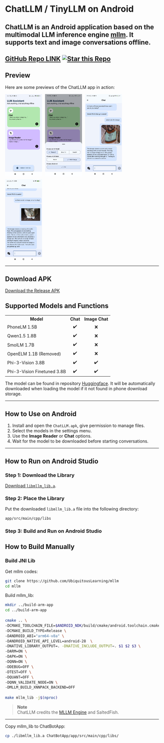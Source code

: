 # ChatLLM / TinyLLM on Android


**ChatLLM** is an Android application based on the multimodal LLM inference engine [**mllm**](https://github.com/UbiquitousLearning/mllm). It supports text and image conversations offline.
---

[GitHub Repo LINK](https://github.com/brianestadimas/TinyLLM-Android)
[![Star this Repo](https://img.shields.io/github/stars/brianestadimas/TinyLLM-Android.svg?style=social&label=Star)](https://github.com/brianestadimas/TinyLLM-Android/stargazers)
---

## Preview

Here are some previews of the ChatLLM app in action:

<div style="display: flex; flex-wrap: wrap; gap: 10px;">
    <img src="preview/image1.jpg" alt="Preview 1" width="24%" />
    <img src="preview/image2.jpg" alt="Preview 2" width="24%" />
    <img src="preview/image3.jpg" alt="Preview 3" width="24%" />
    <img src="preview/image4.jpg" alt="Preview 4" width="24%" />
</div>

---

## Download APK
[Download the Release APK](https://drive.google.com/file/d/1YeTo7uHGYNoEKGhmvzDpBiKOpWn4f7mA/view?usp=drive_link)

## Supported Models and Functions  

<table>
  <tr>
    <th>Model</th>
    <th style="text-align:center;">Chat</th>
    <th style="text-align:center;">Image Chat</th>
  </tr>
  <tr>
    <td>PhoneLM 1.5B</td>
    <td style="text-align:center;">✔️</td>
    <td style="text-align:center;">❌</td>
  </tr>
  <tr>
    <td>Qwen1.5 1.8B</td>
    <td style="text-align:center;">✔️</td>
    <td style="text-align:center;">❌</td>
  </tr>
  <tr>
    <td>SmolLM 1.7B</td>
    <td style="text-align:center;">✔️</td>
    <td style="text-align:center;">❌</td>
  </tr>
  <tr>
    <td>OpenELM 1.1B (Removed)</td>
    <td style="text-align:center;">✔️</td>
    <td style="text-align:center;">❌</td>
  </tr>
  <tr>
    <td>Phi-3-Vision 3.8B</td>
    <td style="text-align:center;">✔️</td>
    <td style="text-align:center;">✔️</td>
  </tr>
  <tr>
    <td>Phi-3-Vision Finetuned 3.8B</td>
    <td style="text-align:center;">✔️</td>
    <td style="text-align:center;">✔️</td>
  </tr>
</table>

The model can be found in repository [Huggingface](https://huggingface.co/brianestadimas). It will be automatically downloaded when loading the model if it not found in phone download storage.

---

## How to Use on Android

1. Install and open the `ChatLLM.apk`, give permission to manage files.
2. Select the models in the settings menu.
3. Use the **Image Reader** or **Chat** options.
4. Wait for the model to be downloaded before starting conversations.

---

## How to Run on Android Studio

### Step 1: Download the Library
[Download `libmllm_lib.a`](https://drive.google.com/file/d/1YeTo7uHGYNoEKGhmvzDpBiKOpWn4f7mA/view?usp=drive_link).

### Step 2: Place the Library
Put the downloaded `libmllm_lib.a` file into the following directory:
```bash
app/src/main/cpp/libs
```

### Step 3: Build and Run on Android Studio

## How to Build Manually

### Build JNI Lib
Get mllm codes:
```bash
git clone https://github.com/UbiquitousLearning/mllm
cd mllm
```

Build mllm_lib:
```bash
mkdir ../build-arm-app
cd ../build-arm-app

cmake .. \
-DCMAKE_TOOLCHAIN_FILE=$ANDROID_NDK/build/cmake/android.toolchain.cmake \
-DCMAKE_BUILD_TYPE=Release \
-DANDROID_ABI="arm64-v8a" \
-DANDROID_NATIVE_API_LEVEL=android-28  \
-DNATIVE_LIBRARY_OUTPUT=. -DNATIVE_INCLUDE_OUTPUT=. $1 $2 $3 \
-DARM=ON \
-DAPK=ON \
-DQNN=ON \
-DDEBUG=OFF \
-DTEST=OFF \
-DQUANT=OFF \
-DQNN_VALIDATE_NODE=ON \
-DMLLM_BUILD_XNNPACK_BACKEND=OFF

make mllm_lib -j$(nproc)
```

> **Note**  
> ChatLLM credits the [MLLM Engine](https://github.com/UbiquitousLearning/mllm) and SaltedFish.

---
Copy mllm_lib to ChatBotApp:
```bash
cp ./libmllm_lib.a ChatBotApp/app/src/main/cpp/libs/
```

